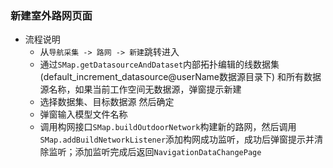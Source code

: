###  新建室外路网页面
* 流程说明
    - 从`导航采集 -> 路网 -> 新建`跳转进入
    - 通过`SMap.getDatasourceAndDataset`内部拓扑编辑的线数据集(default_increment_datasource@userName数据源目录下) 和所有数据源名称，如果当前工作空间无数据源，弹窗提示新建
    - 选择数据集、目标数据源 然后确定
    - 弹窗输入模型文件名称
    - 调用构网接口`SMap.buildOutdoorNetwork`构建新的路网，然后调用`SMap.addBuildNetworkListener`添加构网成功监听，成功后弹窗提示并清除监听；添加监听完成后返回`NavigationDataChangePage`